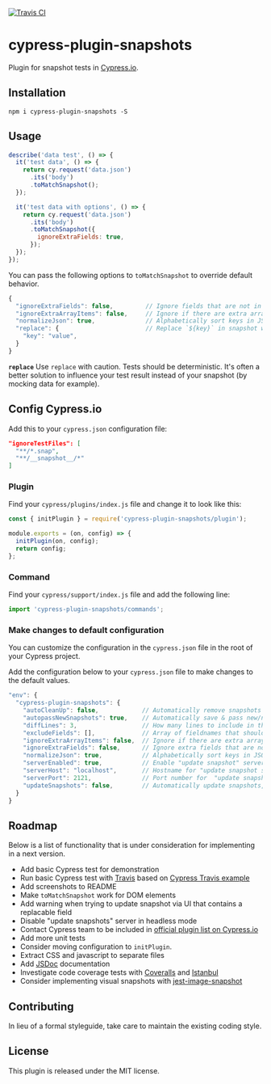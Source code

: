[![Travis CI](https://travis-ci.org/meinaart/cypress-plugin-snapshots.svg?branch=master)](https://travis-ci.org/meinaart/cypress-plugin-snapshots)

# cypress-plugin-snapshots
Plugin for snapshot tests in [Cypress.io](https://www.cypress.io/).

## Installation
`npm i cypress-plugin-snapshots -S`

## Usage
```javascript
describe('data test', () => {
  it('test data', () => {
    return cy.request('data.json')
      .its('body')
      .toMatchSnapshot();
  });

  it('test data with options', () => {
    return cy.request('data.json')
      .its('body')
      .toMatchSnapshot({
        ignoreExtraFields: true,
      });
  });
});
```

You can pass the following options to `toMatchSnapshot` to override default behavior.
```javascript
{
  "ignoreExtraFields": false,         // Ignore fields that are not in snapshot
  "ignoreExtraArrayItems": false,     // Ignore if there are extra array items in result
  "normalizeJson": true,              // Alphabetically sort keys in JSON
  "replace": {                        // Replace `${key}` in snapshot with `value`.
    "key": "value",
  }
}
```

**`replace`**
Use `replace` with caution. Tests should be deterministic. It's often a better solution to influence your
test result instead of your snapshot (by mocking data for example).

## Config Cypress.io
Add this to your `cypress.json` configuration file:
```json
"ignoreTestFiles": [
  "**/*.snap",
  "**/__snapshot__/*"
]
```
### Plugin
Find your `cypress/plugins/index.js` file and change it to look like this:

```javascript
const { initPlugin } = require('cypress-plugin-snapshots/plugin');

module.exports = (on, config) => {
  initPlugin(on, config);
  return config;
};
```

### Command
Find your `cypress/support/index.js` file and add the following line:

```javascript
import 'cypress-plugin-snapshots/commands';
```


### Make changes to default configuration
You can customize the configuration in the `cypress.json` file in the root of your Cypress project.

Add the configuration below to your `cypress.json` file to make changes to the default values.

```javascript
"env": {
  "cypress-plugin-snapshots": {
    "autoCleanUp": false,            // Automatically remove snapshots that are not used by test
    "autopassNewSnapshots": true,    // Automatically save & pass new/non-existing snapshots
    "diffLines": 3,                  // How many lines to include in the diff modal
    "excludeFields": [],             // Array of fieldnames that should be excluded from snapshot
    "ignoreExtraArrayItems": false,  // Ignore if there are extra array items in result
    "ignoreExtraFields": false,      // Ignore extra fields that are not in `snapshot`
    "normalizeJson": true,           // Alphabetically sort keys in JSON
    "serverEnabled": true,           // Enable "update snapshot" server and button in diff modal
    "serverHost": "localhost",       // Hostname for "update snapshot server"
    "serverPort": 2121,              // Port number for  "update snapshot server"
    "updateSnapshots": false,        // Automatically update snapshots, useful if you have lots of changes
  }
}
```

## Roadmap
Below is a list of functionality that is under consideration for implementing in a next version.

- Add basic Cypress test for demonstration
- Run basic Cypress test with [Travis](https://travis-ci.org/) based on [Cypress Travis example](https://github.com/cypress-io/cypress-example-kitchensink/blob/master/.travis.yml)
- Add screenshots to README
- Make `toMatchSnapshot` work for DOM elements
- Add warning when trying to update snapshot via UI that contains a replacable field
- Disable "update snapshots" server in headless mode
- Contact Cypress team to be included in [official plugin list on Cypress.io](https://docs.cypress.io/plugins/index.html)
- Add more unit tests
- Consider moving configuration to `initPlugin`.
- Extract CSS and javascript to separate files
- Add [JSDoc](http://usejsdoc.org/) documentation
- Investigate code coverage tests with [Coveralls](https://coveralls.io/) and [Istanbul](http://gotwarlost.github.io/istanbul/)
- Consider implementing visual snapshots with [jest-image-snapshot](https://github.com/americanexpress/jest-image-snapshot)

## Contributing
In lieu of a formal styleguide, take care to maintain the existing coding style.

## License
This plugin is released under the MIT license.

